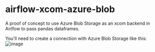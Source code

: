 # airflow-xcom-azure-blob
A proof of concept to use Azure Blob Storage as an xcom backend in Airlfow to pass pandas dataframes.

You'll need to create a connection with Azure Blob Storage like this:
![image](https://user-images.githubusercontent.com/29613800/155674387-4c6a1e00-abad-4b70-94c4-993276da633a.png)

